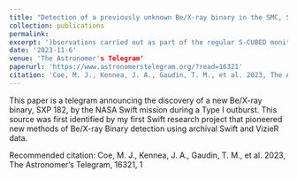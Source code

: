 ```yaml
---
title: "Detection of a previously unknown Be/X-ray binary in the SMC, Swift J010902.6-723710 = SXP 182"
collection: publications
permalink: 
excerpt: ')bservations carried out as part of the regular S-CUBED monitoring of the Small Magellanic Cloud (Kennea et al, 2018) detected weak X-ray emission from Swift J010902.6-723710 on 9 October 2023 and again on 30 October 2023.'
date: '2023-11-6'
venue: 'The Astronomer's Telegram'
paperurl: 'https://www.astronomerstelegram.org/?read=16321'
citation: 'Coe, M. J., Kennea, J. A., Gaudin, T. M., et al. 2023, The Astronomer’s Telegram, 16321, 1'
---
```


This paper is a telegram announcing the discovery of a new Be/X-ray binary, SXP 182, by the NASA Swift mission during a Type I outburst. 
This source was first identified by my first Swift research project that pioneered new methods of Be/X-ray Binary detection using archival Swift and VizieR data.

Recommended citation: Coe, M. J., Kennea, J. A., Gaudin, T. M., et al. 2023, The Astronomer’s Telegram, 16321, 1
